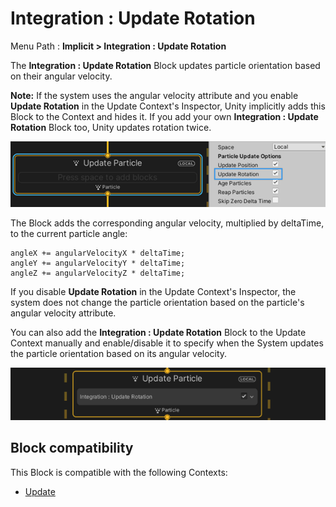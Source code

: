 # Integration : Update Rotation

Menu Path : **Implicit > Integration : Update Rotation**

The **Integration : Update Rotation** Block updates particle orientation based on their angular velocity.

**Note:** If the system uses the angular velocity attribute and you enable **Update Rotation** in the Update Context's Inspector, Unity implicitly adds this Block to the Context and hides it. If you add your own **Integration : Update Rotation** Block too, Unity updates rotation twice.

![Unity adds a Update Rotation Block when you enable Update Rotation in the Update Context's Inspector.](Images/Block-UpdateRotationInspector.png)

The Block adds the corresponding angular velocity, multiplied by deltaTime, to the current particle angle:

```
angleX += angularVelocityX * deltaTime;
angleY += angularVelocityY * deltaTime;
angleZ += angularVelocityZ * deltaTime;
```

If you disable **Update Rotation** in the Update Context's Inspector, the system does not change the particle orientation based on the particle's angular velocity attribute.

You can also add the **Integration : Update Rotation** Block to the Update Context manually and enable/disable it to specify when the System updates the particle orientation based on its angular velocity.

![Manually adding the Update Rotation Block lets you manually enable or disable it.](Images/Block-UpdateRotationBlockInContext.png)

## Block compatibility

This Block is compatible with the following Contexts:

- [Update](Context-Update.md)
